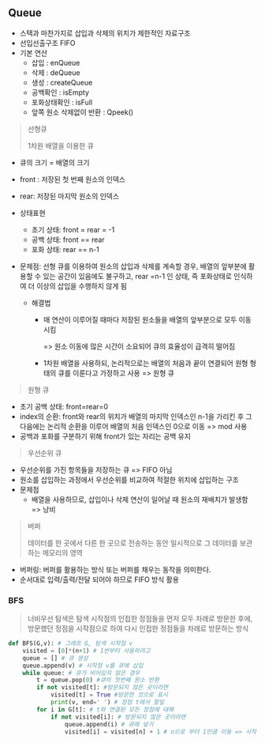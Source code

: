 ## Queue

- 스택과 마찬가지로 삽입과 삭제의 위치가 제한적인 자료구조
- 선입선출구조 FIFO
- 기본 연산
  - 삽입 : enQueue
  - 삭제 : deQueue
  - 생성 : createQueue
  - 공백확인 : isEmpty
  - 포화상태확인 : isFull
  - 앞쪽 원소 삭제없이 반환 : Qpeek()

> 선형큐
>
> 1차원 배열을 이용한 큐

- 큐의 크기 = 배열의 크기
- front : 저장된 첫 번째 원소의 인덱스
- rear: 저장된 마지막 원소의 인덱스

- 상태표현

  - 초기 상태: front = rear = -1
  - 공백 상태: front == rear
  - 포화 상태: rear == n-1

- 문제점: 선형 큐를 이용하여 원소의 삽입과 삭제를 계속할 경우, 배열의 앞부분에 활용할 수 있는 공간이 있음에도 불구하고, rear =n-1 인 상태, 즉 포화상태로 인식하여 더 이상의 삽입을 수행하지 않게 됨

  - 해결법

    - 매 연산이 이루어질 때마다 저장된 원소들을 배열의 앞부분으로 모두 이동시킴

      => 원소 이동에 많은 시간이 소요되어 큐의 효율성이 급격히 떨어짐

    - 1차원 배열을 사용하되, 논리적으로는 배열의 처음과 끝이 연결되어 원형 형태의 큐를 이룬다고 가정하고 사용 => 원형 큐

> 원형 큐

- 초기 공백 상태: front=rear=0
- index의 순환: front와 rear의 위치가 배열의 마지막 인덱스인 n-1을 가리킨 후 그다음에는 논리적 순환을 이루어 배열의 처음 인덱스인 0으로 이동 => mod 사용
- 공백과 포화를 구분하기 위해 front가 있는 자리는 공백 유지

> 우선순위 큐

- 우선순위를 가진 항목들을 저장하는 큐 => FIFO 아님
- 원소를 삽입하는 과정에서 우선순위를 비교하여 적절한 위치에 삽입하는 구조
- 문제점
  - 배열을 사용하므로, 삽입이나 삭제 연산이 일어날 때 원소의 재배치가 발생함 => 낭비

> 버퍼
>
> 데이터를 한 곳에서 다른 한 곳으로 전송하는 동안 일시적으로 그 데이터를 보관하는 메모리의 영역

- 버퍼링: 버퍼를 활용하는 방식 또는 버퍼를 채우는 동작을 의미한다.
- 순서대로 입력/출력/전달 되어야 하므로 FIFO 방식 활용



### BFS

> 너비우선 탐색은 탐색 시작점의 인접한 정점들을 먼저 모두 차례로 방문한 후에, 방문했던 정점을 시작점으로 하여  다시 인접한 정점들을 차례로 방문하는 방식

```python
def BFS(G,v): # 그래프 G, 탐색 시작점 v
    visited = [0]*(n+1) # 1번부터 사용하려고 
    queue = [] # 큐 생성
    queue.append(v) # 시작점 v를 큐에 삽입
    while queue: # 큐가 비어있지 않은 경우
        t = queue.pop(0) #큐의 첫번째 원소 반환
        if not visited[t]: #방문되지 않은 곳이라면
            visited[t] = True #방문한 것으로 표시
            print(v, end=' ') # 정점 t에서 할일
        for i in G[t]: # t와 연결된 모든 정점에 대해
            if not visited[i]: # 방문되지 않은 곳이라면
                queue.append(i) # 큐에 넣기
                visited[i] = visited[n] + 1 # n으로 부터 1만큼 이동 => 시작점으로부터 떨어진 거리
```

